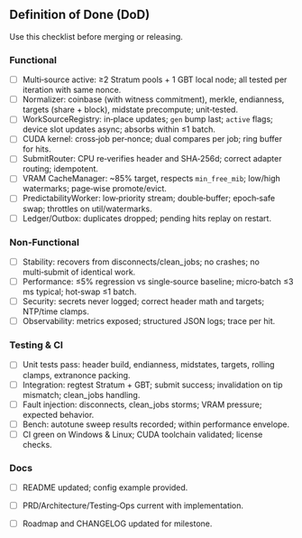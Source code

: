 ## Definition of Done (DoD)

Use this checklist before merging or releasing.

### Functional
- [ ] Multi‑source active: ≥2 Stratum pools + 1 GBT local node; all tested per iteration with same nonce.
- [ ] Normalizer: coinbase (with witness commitment), merkle, endianness, targets (share + block), midstate precompute; unit‑tested.
- [ ] WorkSourceRegistry: in‑place updates; `gen` bump last; `active` flags; device slot updates async; absorbs within ≤1 batch.
- [ ] CUDA kernel: cross‑job per‑nonce; dual compares per job; ring buffer for hits.
- [ ] SubmitRouter: CPU re‑verifies header and SHA‑256d; correct adapter routing; idempotent.
- [ ] VRAM CacheManager: ~85% target, respects `min_free_mib`; low/high watermarks; page‑wise promote/evict.
- [ ] PredictabilityWorker: low‑priority stream; double‑buffer; epoch‑safe swap; throttles on util/watermarks.
- [ ] Ledger/Outbox: duplicates dropped; pending hits replay on restart.

### Non‑Functional
- [ ] Stability: recovers from disconnects/clean_jobs; no crashes; no multi‑submit of identical work.
- [ ] Performance: ≤5% regression vs single‑source baseline; micro‑batch ≤3 ms typical; hot‑swap ≤1 batch.
- [ ] Security: secrets never logged; correct header math and targets; NTP/time clamps.
- [ ] Observability: metrics exposed; structured JSON logs; trace per hit.

### Testing & CI
- [ ] Unit tests pass: header build, endianness, midstates, targets, rolling clamps, extranonce packing.
- [ ] Integration: regtest Stratum + GBT; submit success; invalidation on tip mismatch; clean_jobs handling.
- [ ] Fault injection: disconnects, clean_jobs storms; VRAM pressure; expected behavior.
- [ ] Bench: autotune sweep results recorded; within performance envelope.
- [ ] CI green on Windows & Linux; CUDA toolchain validated; license checks.

### Docs
- [ ] README updated; config example provided.
- [ ] PRD/Architecture/Testing‑Ops current with implementation.
- [ ] Roadmap and CHANGELOG updated for milestone.


